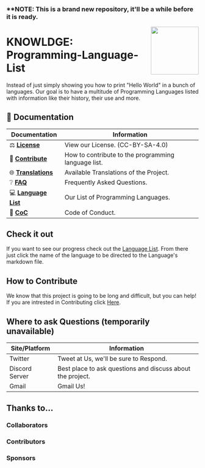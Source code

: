 <!-- Title [Start] -->
### ****NOTE:** This is a brand new repository, it'll be a while before it is ready.

<a href="Place Holder"><img src="https://github.com/Programming-Language-List/programming-language-list/blob/main/Resources/image-placeholder.jpg" width="125" height="125" align="right" /></a>

# KNOWLDGE: Programming-Language-List

<!-- Title [End] -->
<!-- The Body [Start] -->

Instead of just simply showing you how to print "Hello World" in a bunch of languages. Our goal is to have a multitude of Programming Languages listed with information like their history, their use and more.

<!-- Navigation [Start] -->

## 📖 Documentation

| Documentation              | Information                                                    |
| -------------------------- | -------------------------------------------------------------- |
| ⚖️ **[License]**           | View our License. (CC-BY-SA-4.0)                               |
| 💝 **[Contribute]**        | How to contribute to the programming language list.            |
| 🌐 **[Translations]**      | Available Translations of the Project.                         |
| ❔ **[FAQ]**                | Frequently Asked Questions.                                    |
| 💻 **[Language List]**     | Our List of Programming Languages.                             |
| 📑 **[CoC]**               | Code of Conduct.                                               |

[license]: https://github.com/KNOWLDGE/programming-language-list/blob/main/LICENSE
[contribute]: https://github.com/explosion/spaCy/blob/master/CONTRIBUTING.md
[translations]: https://github.com/KNOWLDGE/programming-language-list/blob/main/Translations-List.md
[faq]: https://github.com/KNOWLDGE/programming-language-list/blob/main/FAQ.md
[language list]: https://github.com/KNOWLDGE/programming-language-list/blob/main/Language-List.md
[coc]: https://github.com/KNOWLDGE/programming-language-list/blob/main/CODE_OF_CONDUCT.md

<!-- Navigation [End] -->

## Check it out
If you want to see our progress check out the [Language List](https://github.com/Maniacxxx/programming-language-list/blob/main/Language-List.md). From there just click the name of the language to be directed to the Language's markdown file.

## How to Contribute
We know that this project is going to be long and difficult, but you can help! If you are intrested in Contributing click [Here](https://github.com/Maniacxxx/programming-language-list/blob/main/CONTRIBUTING.md).

<!-- Social Table [Start] -->
## Where to ask Questions (temporarily unavailable)

| Site/Platform             | Information                                                    |
| -------------------------- | -------------------------------------------------------------- |
| Twitter                    | Tweet at Us, we'll be sure to Respond.                         |
| Discord Server             | Best place to ask questions and discuss about the project.     |
| Gmail                      | Gmail Us!                                                      |

[twitter]: https://twitter.com/ListLanguage
[discord server]:
[gmail]:
<!-- Social Table [End] -->
<!-- Contribute List [Start] -->
## Thanks to...

### Collaborators

<!-- readme: collaborators -start -->
<!-- readme: collaborators -end -->

### Contributors

<!-- readme: contributors -start -->
<!-- readme: contributors -end -->

### Sponsors

<!-- readme: sponsors -start -->
<!-- readme: sponsors -end -->

<!-- Contribute List [End] -->
<!-- The Body [End] -->
